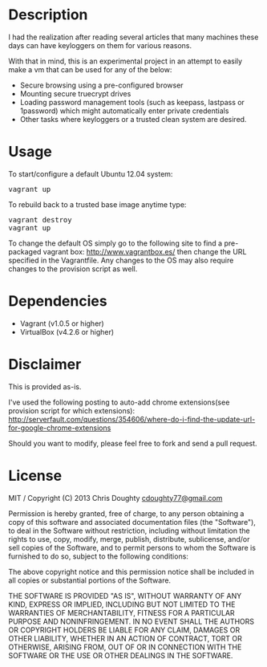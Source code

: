 Description
==============

I had the realization after reading several articles that many machines these days can have keyloggers on them for various reasons.

With that in mind, this is an experimental project in an attempt to easily make a vm that can be used for any of the below:

* Secure browsing using a pre-configured browser
* Mounting secure truecrypt drives
* Loading password management tools (such as keepass, lastpass or 1password) which might automatically enter private credentials
* Other tasks where keyloggers or a trusted clean system are desired.

Usage
=====

To start/configure a default Ubuntu 12.04 system:
<pre>
vagrant up
</pre>

To rebuild back to a trusted base image anytime type:
<pre>
vagrant destroy
vagrant up
</pre>

To change the default OS simply go to the following site to find a pre-packaged vagrant box: http://www.vagrantbox.es/ then change the URL specified in the Vagrantfile. Any changes to the OS may also require changes to the provision script as well.

Dependencies
============

* Vagrant (v1.0.5 or higher)
* VirtualBox (v4.2.6 or higher)

Disclaimer
==========

This is provided as-is.  

I've used the following posting to auto-add chrome extensions(see provision script for which extensions):
http://serverfault.com/questions/354606/where-do-i-find-the-update-url-for-google-chrome-extensions

Should you want to modify, please feel free to fork and send a pull request.

License
=======

MIT / Copyright (C) 2013 Chris Doughty cdoughty77@gmail.com

Permission is hereby granted, free of charge, to any person obtaining a copy of this software and associated documentation files (the "Software"), to deal in the Software without restriction, including without limitation the rights to use, copy, modify, merge, publish, distribute, sublicense, and/or sell copies of the Software, and to permit persons to whom the Software is furnished to do so, subject to the following conditions:

The above copyright notice and this permission notice shall be included in all copies or substantial portions of the Software.

THE SOFTWARE IS PROVIDED "AS IS", WITHOUT WARRANTY OF ANY KIND, EXPRESS OR IMPLIED, INCLUDING BUT NOT LIMITED TO THE WARRANTIES OF MERCHANTABILITY, FITNESS FOR A PARTICULAR PURPOSE AND NONINFRINGEMENT. IN NO EVENT SHALL THE AUTHORS OR COPYRIGHT HOLDERS BE LIABLE FOR ANY CLAIM, DAMAGES OR OTHER LIABILITY, WHETHER IN AN ACTION OF CONTRACT, TORT OR OTHERWISE, ARISING FROM, OUT OF OR IN CONNECTION WITH THE SOFTWARE OR THE USE OR OTHER DEALINGS IN THE SOFTWARE.
